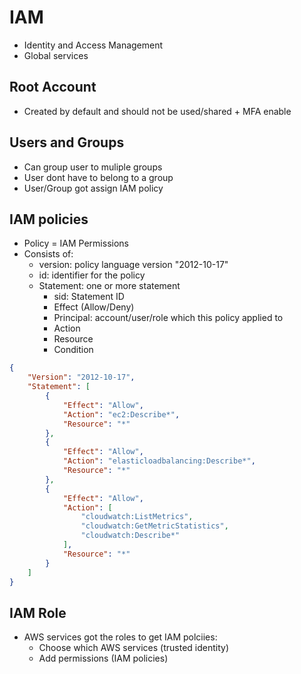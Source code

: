 # IAM
- Identity and Access Management
- Global services

## Root Account
- Created by default and should not be used/shared + MFA enable

## Users and Groups
- Can group user to muliple groups 
- User dont have to belong to a group
- User/Group got assign IAM policy
## IAM policies
- Policy = IAM Permissions
- Consists of:
    - version: policy language version "2012-10-17"
    - id: identifier for the policy
    - Statement: one or more statement
        - sid: Statement ID
        - Effect (Allow/Deny)
        - Principal: account/user/role which this policy applied to
        - Action
        - Resource
        - Condition

```json
{
    "Version": "2012-10-17",
    "Statement": [
        {
            "Effect": "Allow",
            "Action": "ec2:Describe*",
            "Resource": "*"
        },
        {
            "Effect": "Allow",
            "Action": "elasticloadbalancing:Describe*",
            "Resource": "*"
        },
        {
            "Effect": "Allow",
            "Action": [
                "cloudwatch:ListMetrics",
                "cloudwatch:GetMetricStatistics",
                "cloudwatch:Describe*"
            ],
            "Resource": "*"
        }
    ]
}
```
## IAM Role
- AWS services got the roles to get IAM polciies:
    - Choose which AWS services (trusted identity)
    - Add permissions (IAM policies)

